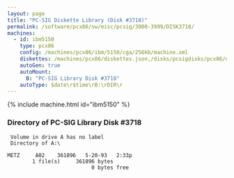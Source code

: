 ```yaml
---
layout: page
title: "PC-SIG Diskette Library (Disk #3718)"
permalink: /software/pcx86/sw/misc/pcsig/3000-3999/DISK3718/
machines:
  - id: ibm5150
    type: pcx86
    config: /machines/pcx86/ibm/5150/cga/256kb/machine.xml
    diskettes: /machines/pcx86/diskettes.json,/disks/pcsigdisks/pcx86/diskettes.json
    autoGen: true
    autoMount:
      B: "PC-SIG Library Disk #3718"
    autoType: $date\r$time\rB:\rDIR\r
---
```


{% include machine.html id="ibm5150" %}

### Directory of PC-SIG Library Disk #3718

     Volume in drive A has no label
     Directory of A:\

    METZ     A02    361896   5-20-93   2:33p
            1 file(s)     361896 bytes
                               0 bytes free
